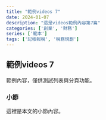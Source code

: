 ```yaml
---
title: "範例videos 7"
date: 2024-01-07
description: "這是videos範例內容第7篇"
categories: ['創業', '財務']
series: ['範本']
tags: ['記帳報稅', '稅務規劃']
---
```


## 範例videos 7

範例內容，僅供測試列表與分頁功能。

### 小節
這裡是本文的小節內容。